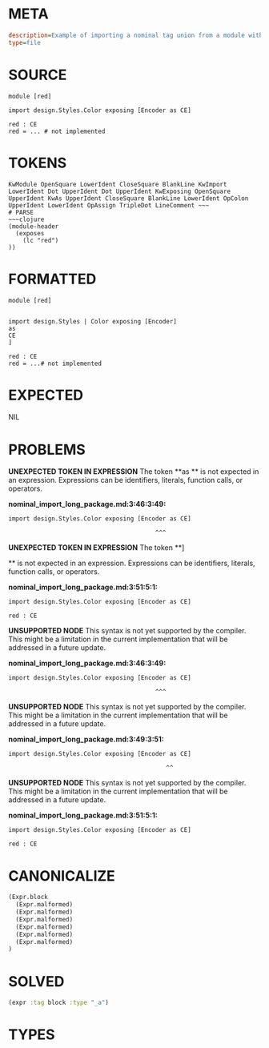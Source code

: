 # META
~~~ini
description=Example of importing a nominal tag union from a module within a package, and renaming it using `as`
type=file
~~~
# SOURCE
~~~roc
module [red]

import design.Styles.Color exposing [Encoder as CE]

red : CE
red = ... # not implemented
~~~
# TOKENS
~~~text
KwModule OpenSquare LowerIdent CloseSquare BlankLine KwImport LowerIdent Dot UpperIdent Dot UpperIdent KwExposing OpenSquare UpperIdent KwAs UpperIdent CloseSquare BlankLine LowerIdent OpColon UpperIdent LowerIdent OpAssign TripleDot LineComment ~~~
# PARSE
~~~clojure
(module-header
  (exposes
    (lc "red")
))
~~~
# FORMATTED
~~~roc
module [red]


import design.Styles | Color exposing [Encoder]
as 
CE
]

red : CE
red = ...# not implemented
~~~
# EXPECTED
NIL
# PROBLEMS
**UNEXPECTED TOKEN IN EXPRESSION**
The token **as ** is not expected in an expression.
Expressions can be identifiers, literals, function calls, or operators.

**nominal_import_long_package.md:3:46:3:49:**
```roc
import design.Styles.Color exposing [Encoder as CE]
```
                                             ^^^


**UNEXPECTED TOKEN IN EXPRESSION**
The token **]

** is not expected in an expression.
Expressions can be identifiers, literals, function calls, or operators.

**nominal_import_long_package.md:3:51:5:1:**
```roc
import design.Styles.Color exposing [Encoder as CE]

red : CE
```


**UNSUPPORTED NODE**
This syntax is not yet supported by the compiler.
This might be a limitation in the current implementation that will be addressed in a future update.

**nominal_import_long_package.md:3:46:3:49:**
```roc
import design.Styles.Color exposing [Encoder as CE]
```
                                             ^^^


**UNSUPPORTED NODE**
This syntax is not yet supported by the compiler.
This might be a limitation in the current implementation that will be addressed in a future update.

**nominal_import_long_package.md:3:49:3:51:**
```roc
import design.Styles.Color exposing [Encoder as CE]
```
                                                ^^


**UNSUPPORTED NODE**
This syntax is not yet supported by the compiler.
This might be a limitation in the current implementation that will be addressed in a future update.

**nominal_import_long_package.md:3:51:5:1:**
```roc
import design.Styles.Color exposing [Encoder as CE]

red : CE
```


# CANONICALIZE
~~~clojure
(Expr.block
  (Expr.malformed)
  (Expr.malformed)
  (Expr.malformed)
  (Expr.malformed)
  (Expr.malformed)
  (Expr.malformed)
)
~~~
# SOLVED
~~~clojure
(expr :tag block :type "_a")
~~~
# TYPES
~~~roc
~~~
